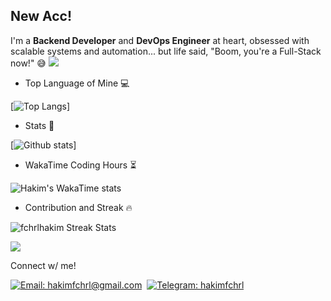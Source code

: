 ## New Acc!

I'm a **Backend Developer** and **DevOps Engineer** at heart, obsessed with scalable systems and automation... but life said, "Boom, you're a Full-Stack now!" 😅
<img src="https://user-images.githubusercontent.com/73097560/115834477-dbab4500-a447-11eb-908a-139a6edaec5c.gif"></a>

- Top Language of Mine 💻

[![Top Langs](https://github-readme-stats.vercel.app/api/top-langs/?username=fchrlhakim&layout=compact&theme=vision-friendly-dark&langs_count=12)]


- Stats 📅

[![Github stats](https://github-readme-stats.vercel.app/api?username=fchrlhakim&theme=vision-friendly-dark&count_private=true&show_icons=true&line_height=20px)]

- WakaTime Coding Hours ⏳

![Hakim's WakaTime stats](https://github-readme-stats.vercel.app/api/wakatime?username=fchrlhakim&theme=vision-friendly-dark\&layout=compact)

- Contribution and Streak 🔥 

<p><img src="https://github-readme-streak-stats.herokuapp.com/?user=fchrlhakim&theme=vision-friendly-dark" alt="fchrlhakim Streak Stats" /></p>

<img src="https://user-images.githubusercontent.com/73097560/115834477-dbab4500-a447-11eb-908a-139a6edaec5c.gif"></a>


<!-- ## :trophy: Hakim's Trophies 
![Hakim Trophy](https://github-profile-trophy.vercel.app/?username=fchrlhakim&theme=darkhub&column=5&row=1&margin-w=15&margin-h=15) -->


Connect w/ me!

[![Email: hakimfchrl@gmail.com](https://img.shields.io/badge/-hakimfchrl@gmail.com-D14836?style=flat&logo=Gmail&logoColor=white)](mailto:hakimfchrl@gmail.com)&nbsp;
[![Telegram: hakimfchrl](https://img.shields.io/badge/Telegram-26A5E4?style=flat&logo=telegram&logoColor=white&link=https://t.me/hakimfchrl)](https://t.me/hakimfchrl)&nbsp;

<!--
**fchrlhakim/fchrlhakim** is a ✨ _special_ ✨ repository because its `README.md` (this file) appears on your GitHub profile.
